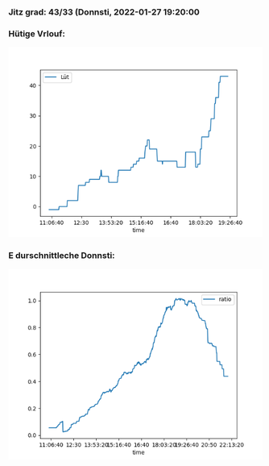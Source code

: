 ### Jitz grad: 43/33 (Donnsti, 2022-01-27 19:20:00

### Hütige Vrlouf:
![Graph](Today.png)

### E durschnittleche Donnsti:
![Graph](Donnsti.png)